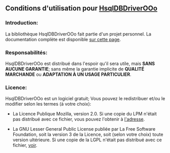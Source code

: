 ## Conditions d'utilisation pour [HsqlDBDriverOOo](https://github.com/prrvchr/HsqlDBDriverOOo)


### Introduction:

La bibliothèque HsqlDBDriverOOo fait partie d'un projet personnel.
La documentation complète est disponible [sur cette page](https://prrvchr.github.io/HsqlDBDriverOOo/README_fr).


### Responsabilités:

HsqlDBDriverOOo est distribué dans l'espoir qu'il sera utile, mais **SANS AUCUNE GARANTIE**; sans même la garantie implicite de **QUALITÉ MARCHANDE** ou **ADAPTATION À UN USAGE PARTICULIER**.


### Licence:

HsqlDBDriverOOo est un logiciel gratuit; Vous pouvez le redistribuer et/ou le modifier selon les termes (à votre choix):

- La Licence Publique Mozilla, version 2.0. Si une copie du LPM n'était pas distribué avec ce fichier, vous pouvez l'obtenir à [l'adresse](http://mozilla.org/MPL/2.0/).

- La GNU Lesser General Public License publiée par La Free Software Foundation, soit la version 3 de la Licence, soit (selon votre choix) toute version ultérieure. Si une copie de la LGPL n'était pas distribué avec ce fichier, [voir](http://www.gnu.org/licenses/).
